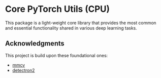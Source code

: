 # Core PyTorch Utils (CPU)

This package is a light-weight core library that provides the most common and essential functionality shared in various deep learning tasks.

## Acknowledgments

This project is build upon these foundational ones:

- [mmcv](https://github.com/open-mmlab/mmcv.git)
- [detectron2](https://github.com/facebookresearch/detectron2.git)
